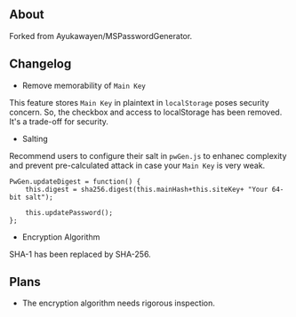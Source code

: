 ## About
Forked from Ayukawayen/MSPasswordGenerator.

## Changelog
* Remove memorability of `Main Key`

This feature stores `Main Key` in plaintext in `localStorage` poses security concern. So, the checkbox and access to localStorage has been removed. It's a trade-off for security.

* Salting

Recommend users to configure their salt in `pwGen.js` to enhanec complexity and prevent pre-calculated attack in case your `Main Key` is very weak.

```
PwGen.updateDigest = function() {
	this.digest = sha256.digest(this.mainHash+this.siteKey+ "Your 64-bit salt");
	
	this.updatePassword();
};
```
* Encryption Algorithm

SHA-1 has been replaced by SHA-256.

## Plans
* The encryption algorithm needs rigorous inspection.

